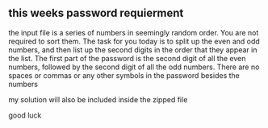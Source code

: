 ## this weeks password requierment

the input file is a series of numbers in seemingly random order. You are not required to sort them.
The task for you today is to split up the even and odd numbers, and then list up the second digits in the order that they appear in the list. The first part of the password is the second digit of all the even numbers, followed by the second digit of all the odd numbers. There are no spaces or commas or any other symbols in the password besides the numbers

my solution will also be included inside the zipped file

good luck